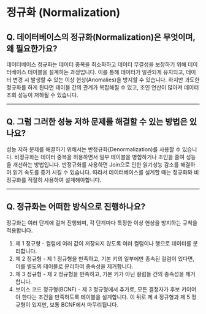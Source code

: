 # 정규화 (Normalization)

## **Q. 데이터베이스의 정규화(Normalization)은 무엇이며, 왜 필요한가요?**

데이터베이스 정규화는 데이터 중복을 최소화하고 데이터 무결성을 보장하기 위해 데이터베이스 테이블을 설계하는 과정입니다. 이를 통해 데이터가 일관되게 유지되고, 데이터 변경 시 발생할 수 있는 이상 현상(Anomalies)을 방지할 수 있습니다. 하지만 과도한 정규화를 하게 된다면 테이블 간의 관계가 복잡해질 수 있고, 조인 연산이 많아져 데이터 조회 성능이 저하될 수 있습니다.

***

## **Q. 그럼 그러한 성능 저하 문제를 해결할 수 있는 방법은 있나요?**

성능 저하 문제를 해결하기 위해서는 반정규화(Denormalization)를 사용할 수 있습니다. 비정규화는 데이터 중복을 허용하면서 일부 테이블을 병합하거나 조인을 줄여 성능을 개선하는 방법입니다. 반정규화를 사용하면 Join으로 인한 읽기성능 감소를 해결하여 읽기 속도를 증가 시킬 수 있습니다. 따라서 데이터베이스를 설계할 때는 정규화와 비정규화를 적절히 사용하여 설계해야합니다.

***

## **Q. 정규화는 어떠한 방식으로 진행하나요?**

정규화는 여러 단계에 걸쳐 진행되며, 각 단계마다 특정한 이상 현상을 방지하는 규칙을 적용합니다.

1. 제 1 정규형 - 컬럼에 여러 값이 저장되지 않도록 여러 컬럼이나 행으로 데이터를 분리합니다.
2. 제 2 정규형 - 제 1 정규형을 만족하고, 기본 키의 일부에만 종속된 컬럼이 있다면, 이를 별도의 테이블로 분리하여 종속성을 제거합니다.
3. 제 3 정규형 - 제 2 정규형을 만족하고, 기본 키가 아닌 컬럼들 간의 종속성을 제거합니다.
4. 보이스 코드 정규형(BCNF) - 제 3 정규형에서 추가로, 모든 결정자가 후보 키이어야 한다는 조건을 만족하도록 테이블을 설계합니다. 이 뒤로 제 4 정규형과 제 5 정규형이 있지만, 보통 BCNF에서 마무리됩니다.
